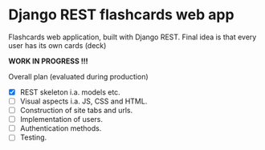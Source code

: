 # Django REST flashcards web app
Flashcards web application, built with Django REST.
Final idea is that every user has its own cards (deck) 

**WORK IN PROGRESS !!!**

Overall plan (evaluated during production)

- [x] REST skeleton i.a. models etc.
- [ ] Visual aspects i.a. JS, CSS and HTML.
- [ ] Construction of site tabs and urls.
- [ ] Implementation of users.
- [ ] Authentication methods.
- [ ] Testing.

